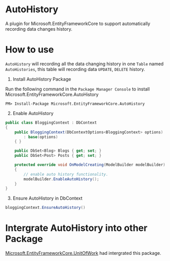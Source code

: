 # AutoHistory
A plugin for Microsoft.EntityFrameworkCore to support automatically recording data changes history.

# How to use

`AutoHistory` will recording all the data changing history in one `Table` named `AutoHistories`, this table will recording data
`UPDATE`, `DELETE` history.

1. Install AutoHistory Package

Run the following command in the `Package Manager Console` to install Microsoft.EntityFrameworkCore.AutoHistory

`PM> Install-Package Microsoft.EntityFrameworkCore.AutoHistory`

2. Enable AutoHistory

```csharp
public class BloggingContext : DbContext
{
    public BloggingContext(DbContextOptions<BloggingContext> options)
        : base(options)
    { }

    public DbSet<Blog> Blogs { get; set; }
    public DbSet<Post> Posts { get; set; }

    protected override void OnModelCreating(ModelBuilder modelBuilder)
    {
        // enable auto history functionality.
        modelBuilder.EnableAutoHistory();
    }
}
```

3. Ensure AutoHistory in DbContext

```csharp
bloggingContext.EnsureAutoHistory()
```

# Intergrate AutoHistory into other Package

[Microsoft.EntityFrameworkCore.UnitOfWork](https://github.com/lovedotnet/UnitOfWork) had intergrated this package.



